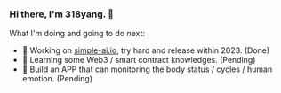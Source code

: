 ### Hi there, I'm 318yang. 👋

What I'm doing and going to do next:  
- 🔭 Working on [simple-ai.io](https://simple-ai.io), try hard and release within 2023. (Done)
- 🌱 Learning some Web3 / smart contract knowledges. (Pending)  
- 📱 Build an APP that can monitoring the body status / cycles / human emotion. (Pending)  

<!--
**lhypds/lhypds** is a ✨ _special_ ✨ repository because its `README.md` (this file) appears on your GitHub profile.

Here are some ideas to get you started:

- 🔭 I’m currently working on ...
- 🌱 I’m currently learning ...
- 👯 I’m looking to collaborate on ...
- 🤔 I’m looking for help with ...
- 💬 Ask me about ...
- 📫 How to reach me: ...
- 😄 Pronouns: ...
- ⚡ Fun fact: ...
-->

